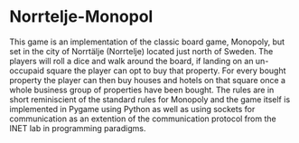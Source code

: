 # Norrtelje-Monopol
This game is an implementation of the classic board game, Monopoly, but set in the city of Norrtälje (Norrtelje) located just north of Sweden. The players will roll a dice and walk around the board, if landing on an un-occupaid square the player can opt to buy that property. For every bought property the player can then buy houses and hotels on that square once a whole business group of properties have been bought. The rules are in short reminiscient of the standard rules for Monopoly and the game itself is implemented in Pygame using Python as well as using sockets for communication as an extention of the communication protocol from the INET lab in programming paradigms.

